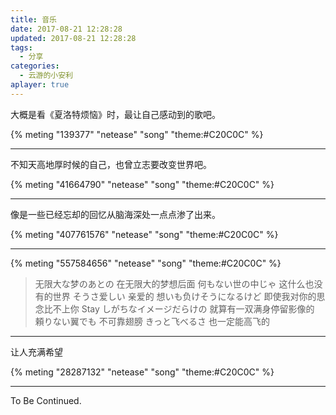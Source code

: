 ```yaml
---
title: 音乐
date: 2017-08-21 12:28:28
updated: 2017-08-21 12:28:28
tags:
  - 分享
categories:
  - 云游的小安利
aplayer: true
---
```


大概是看《夏洛特烦恼》时，最让自己感动到的歌吧。

{% meting "139377" "netease" "song" "theme:#C20C0C" %}

---

不知天高地厚时候的自己，也曾立志要改变世界吧。

{% meting "41664790" "netease" "song" "theme:#C20C0C" %}

---

像是一些已经忘却的回忆从脑海深处一点点渗了出来。

{% meting "407761576" "netease" "song" "theme:#C20C0C" %}

---

{% meting "557584656" "netease" "song" "theme:#C20C0C" %}

> 无限大な梦のあとの 在无限大的梦想后面
> 何もない世の中じゃ 这什么也没有的世界
> そうさ爱しい 亲爱的
> 想いも负けそうになるけど 即使我对你的思念比不上你
> Stay しがちなイメージだらけの 就算有一双满身停留影像的
> 頼りない翼でも 不可靠翅膀
> きっと飞べるさ 也一定能高飞的

---

让人充满希望

{% meting "28287132" "netease" "song" "theme:#C20C0C" %}

---

To Be Continued.
